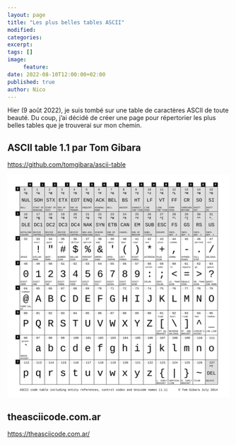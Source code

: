```yaml
---
layout: page
title: "Les plus belles tables ASCII"
modified:
categories:
excerpt:
tags: []
image:
     feature:
date: 2022-08-10T12:00:00+02:00
published: true
author: Nico
---
```


Hier (9 août 2022), je suis tombé sur une table de caractères ASCII de toute beauté. Du coup, j’ai décidé de créer une page pour répertorier les plus belles tables que je trouverai sur mon chemin.

## ASCII table 1.1 par Tom Gibara

<https://github.com/tomgibara/ascii-table>

[![ASCII table 1.1 Tom Gibara][image-1]][image-1]

[image-1]: ../../files/2022-08-10-les-plus-belles-tables-ascii/ascii-table-1.1-tom-gibara.svg

## theasciicode.com.ar

<https://theasciicode.com.ar/>
